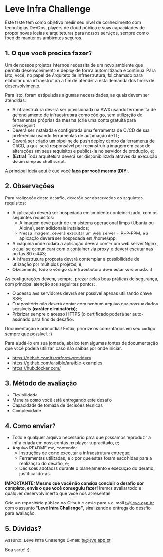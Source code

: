 # Leve Infra Challenge

Este teste tem como objetivo medir seu nível de conhecimento com tecnologias DevOps, players de cloud pública e suas capacidades de propor novas ideias e arquiteturas para nossos serviços, sempre com o foco de manter os ambientes seguros.

## 1. O que você precisa fazer?

Um de nossos projetos internos necessita de um novo ambiente que permita desenvolvimento e deploy de forma automatizada e contínua. Para isto, você, no papel de Arquiteto de Infraestrutura, foi chamado para elaborar uma infraestrutura a fim de atender a esta demanda dos times de desenvolvimento.

Para isto, foram estipuladas algumas necessidades, as quais devem ser atendidas:

* A infraestrutura deverá ser provisionada na AWS usando ferramenta de gerenciamento de infraestrutura como código, sem utilização de ferramentas próprias da mesma (crie uma conta gratuita para prosseguir);
* Deverá ser instalada e configurada uma ferramenta de CI/CD de sua preferência usando ferramentas de automação de IT;
* Deverá ser criado um pipeline de push deploy dentro da ferramenta de CI/CD, a qual será responsável por reconstruir a imagem em caso de alterações em seus requisitos e publicá-la no servidor de produção, e;
* **(Extra)** Toda arquitetura deverá ser disponibilizada através da execução de um simples shell script.

A principal ideia aqui é que você **faça por você mesmo (DIY)**.

## 2. Observações

Para realização deste desafio, deverão ser observados os seguintes requisitos:

* A aplicação deverá ser hospedada em ambiente conteinerizado, com os seguintes requisitos:
	* A imagem deve partir de um sistema operacional limpo (Ubuntu ou Alpine), sem adicionais instalados;
	* Nessa imagem, deverá executar um web server + PHP-FPM, e a aplicação deverá ser hospedada em /home/app;
* A máquina onde rodará a aplicação deverá conter um web server Nginx, o qual se comunicará com o container via proxy, e deverá escutar nas portas 80 e 443;
* A infraestrutura proposta deverá contemplar a possibilidade de utilização por múltiplos projetos, e;
* Obviamente, todo o código da infraestrutura deve estar versionado. :)
	
As configurações devem, sempre, prezar pelas boas práticas de segurança, com principal atenção aos seguintes pontos:

* O acesso aos servidores deverá ser possível apenas utilizando chave SSH;
* O repositório não deverá contar com nenhum arquivo que possua dados sensíveis **(caráter eliminatório)**;
* Priorizar sempre o acesso HTTPS (o certificado poderá ser auto-assinado para fins do desafio).

Documentação é primordial! Então, priorize os comentários em seu código sempre que possível. :)

Para ajudá-lo em sua jornada, abaixo tem algumas fontes de documentação que você poderá utilizar, caso não saibas por onde iniciar.

* https://github.com/terraform-providers
* https://github.com/ansible/ansible-examples
* https://hub.docker.com/

## 3. Método de avaliação

* Flexibilidade
* Maneira como você está entregando este desafio
* Capacidade de tomada de decisões técnicas
* Complexidade

## 4. Como enviar?

* Todo e qualquer arquivo necessário para que possamos reproduzir a infra criada em noss contas no player supracitado, e;
* Arquivo README.md, contendo:
	* Instruções de como executar a infraestrutura entregue;
	* Ferramentas utilizadas, e o por que estas foram escolhidas para a realização do desafio, e;
	* Decisões adotadas durante o planejamento e execução do desafio, justificando-as.

**IMPORTANTE: Mesmo que você não consiga concluir o desafio por completo, envie o que você conseguiu fazer!** Iremos avaliar todo e qualquer desenvolvimento que você nos apresentar!

Crie um repositório público no Github e envie para o e-mail ti@leve.app.br com o assunto **"Leve Infra Challenge"**, sinalizando a entrega do desafio para avaliação.

## 5. Dúvidas?
Assunto: Leve Infra Challenge
E-mail: ti@leve.app.br

Boa sorte! :)